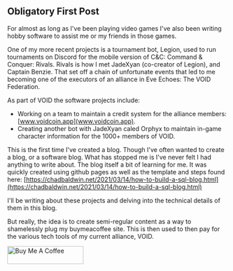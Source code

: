 ## Obligatory First Post

For almost as long as I've been playing video games I've also been writing hobby software to assist me or my friends in those games.

One of my more recent projects is a tournament bot, Legion, used to run tournaments on Discord for the mobile version of C&C: Command & Conquer: Rivals.
Rivals is how I met JadeXyan (co-creator of Legion),  and Captain Benzie. That set off a chain of unfortunate events that led to me becoming one of the executors of an alliance in Eve Echoes: The VOID Federation. 

As part of VOID the software projects include:
* Working on a team to maintain a credit system for the alliance members: [www.voidcoin.app](www.voidcoin.app).
* Creating another bot with JadeXyan caled Orphyx to maintain in-game character information for the 1000+ members of VOID.

This is the first time I've created a blog. Though I've often wanted to create a blog, or a software blog. What has stopped me is I've never felt I had anything to write about. The blog itself a bit of learning for me. It was quickly created using github pages as well as the template and steps found here: 
[https://chadbaldwin.net/2021/03/14/how-to-build-a-sql-blog.html](https://chadbaldwin.net/2021/03/14/how-to-build-a-sql-blog.html)

I'll be writing about these projects and delving into the technical details of them in this blog.

But really, the idea is to create semi-regular content as a way to shamelessly plug my buymeacoffee site. This is then used to then pay for the various tech tools of my current alliance, VOID.

<a href="https://www.buymeacoffee.com/sarpedontdw" target="_blank"><img src="https://cdn.buymeacoffee.com/buttons/default-orange.png" alt="Buy Me A Coffee" height="41" width="174"></a>
